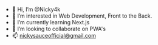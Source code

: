 - 👋 Hi, I’m @Nicky4k
- 👀 I’m interested in Web Development, Front to the Back.
- 🌱 I’m currently learning Next.js
- 💞️ I’m looking to collaborate on PWA's
- 📫 nickysauceofficial@gmail.com

<!---
Nicky4k/Nicky4k is a ✨ special ✨ repository because its `README.md` (this file) appears on your GitHub profile.
You can click the Preview link to take a look at your changes.
--->
